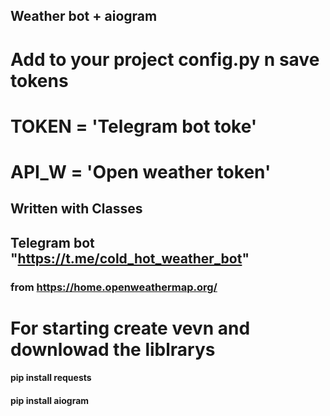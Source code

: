 ## Weather bot + aiogram 
# Add to your project config.py n save tokens 
#   TOKEN = 'Telegram bot toke'
#   API_W = 'Open weather token'

## Written with Classes
## Telegram bot "https://t.me/cold_hot_weather_bot"
### from https://home.openweathermap.org/

# For starting create vevn and downlowad the liblrarys 
#### pip install requests
#### pip install aiogram
